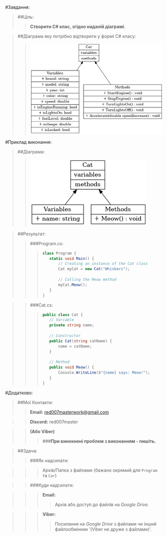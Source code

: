 #Завдання:

> ##Ціль:
>>**Створити C# клас, згідно наданій діаграмі.**

> ##Діаграма яку потрібно відтворити у формі C# класу:
>>![Diagram1](./diag1-1.png)

#Приклад виконання:
>##Діаграма:
>>![Diagram1](./diag1-2.png)

>##Результат:
>>###Program.cs:
>>>```C#
>>>class Program {
>>>    static void Main() {
>>>        // Creating an instance of the Cat class
>>>        Cat myCat = new Cat("Whiskers");
>>>
>>>        // Calling the Meow method
>>>        myCat.Meow();
>>>    }
>>>}
>>>```

>>###Cat.cs:
>>>```C#
>>>public class Cat {
>>>    // Variable
>>>    private string name;
>>>
>>>    // Constructor
>>>    public Cat(string catName) {
>>>        name = catName;
>>>    }
>>>
>>>    // Method
>>>    public void Meow() {
>>>        Console.WriteLine($"{name} says: Meow!");
>>>    }
>>>}
>>>```

#Додатково:
>##Мої Контакти:
>>**Email:** red007masterwork@gmail.com

>>**Discord:** red007master

>>**(Або Viber)**
>>>###**При винекнені проблем з виконанням - пишіть.**

>##Здача:
>>###Як надсилати:

>>>Архів/Папка з файлами (бажано окремий для `Program` та `Car`)

>>###Куди надсилати:

>>>**Email:**
>>>>Архів або доступ до файлів на *Google Drive*.

>>>**Viber:**
>>>>Посилання на *Google Drive* з файлами чи інший файлообмінник ʼ(Viber не друже з файлами)ʼ.













